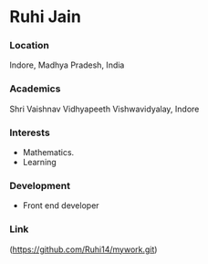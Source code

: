 # Ruhi Jain

### Location

Indore, Madhya Pradesh, India

### Academics

Shri Vaishnav Vidhyapeeth Vishwavidyalay, Indore
### Interests

- Mathematics.
- Learning

### Development

- Front end developer


### Link

(https://github.com/Ruhi14/mywork.git)